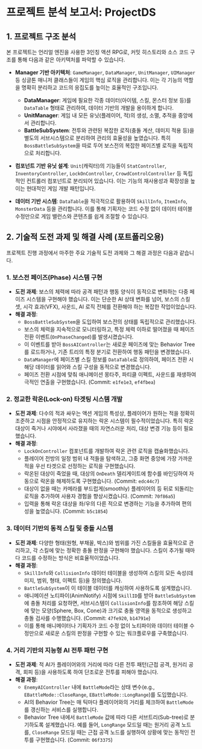 
# 프로젝트 분석 보고서: ProjectDS

## 1. 프로젝트 구조 분석

본 프로젝트는 언리얼 엔진을 사용한 3인칭 액션 RPG로, 커밋 히스토리와 소스 코드 구조를 통해 다음과 같은 아키텍처를 파악할 수 있습니다.

- **Manager 기반 아키텍처**: `GameManager`, `DataManager`, `UnitManager`, `UIManager` 등 싱글톤 매니저 클래스들이 게임의 핵심 로직을 관리합니다. 이는 각 기능의 역할을 명확히 분리하고 코드의 응집도를 높이는 효율적인 구조입니다.
    - **DataManager**: 게임에 필요한 각종 데이터(아이템, 스킬, 몬스터 정보 등)를 `DataTable` 형태로 관리하여, 데이터 기반의 개발을 용이하게 합니다.
    - **UnitManager**: 게임 내 모든 유닛(플레이어, 적)의 생성, 소멸, 추적을 중앙에서 관리합니다.
    - **BattleSubSystem**: 전투와 관련된 복잡한 로직(충돌 계산, 데미지 적용 등)을 별도의 서브시스템으로 분리하여 관리의 효율성을 높였습니다. 특히 `BossBattleSubSystem`을 따로 두어 보스전의 복잡한 페이즈별 로직을 독립적으로 처리합니다.

- **컴포넌트 기반 유닛 설계**: `Unit`(캐릭터)의 기능들이 `StatController`, `InventoryController`, `LockOnController`, `CrowdControlController` 등 독립적인 컨트롤러 컴포넌트로 분리되어 있습니다. 이는 기능의 재사용성과 확장성을 높이는 현대적인 게임 개발 패턴입니다.

- **데이터 기반 시스템**: `DataTable`을 적극적으로 활용하여 `SkillInfo`, `ItemInfo`, `MonsterData` 등을 관리합니다. 이를 통해 기획자는 코드 수정 없이 데이터 테이블 수정만으로 게임 밸런스와 콘텐츠를 쉽게 조절할 수 있습니다.

## 2. 기술적 도전 과제 및 해결 사례 (포트폴리오용)

프로젝트 진행 과정에서 마주한 주요 기술적 도전 과제와 그 해결 과정은 다음과 같습니다.

### 1. 보스전 페이즈(Phase) 시스템 구현

- **도전 과제**: 보스의 체력에 따라 공격 패턴과 행동 양식이 동적으로 변화하는 다중 페이즈 시스템을 구현해야 했습니다. 이는 단순한 AI 상태 변화를 넘어, 보스의 스킬셋, 시각 효과(VFX), 사운드, AI 로직 전체를 전환해야 하는 복잡한 작업이었습니다.
- **해결 과정**:
    - `BossBattleSubSystem`을 도입하여 보스전의 상태를 독립적으로 관리했습니다.
    - 보스의 체력을 지속적으로 모니터링하고, 특정 체력 이하로 떨어졌을 때 페이즈 전환 이벤트(`OnPhaseChanged`)를 발생시켰습니다.
    - 이 이벤트를 받아 `BossAIController`는 새로운 페이즈에 맞는 Behavior Tree를 로드하거나, 기존 트리의 특정 분기로 전환하여 행동 패턴을 변경했습니다.
    - `DataManager`에 페이즈별 스킬 정보를 `DataTable`로 정의하여, 페이즈 전환 시 해당 데이터를 읽어와 스킬 구성을 동적으로 변경했습니다.
    - 페이즈 전환 시점에 맞춰 애니메이션 몽타주, 파티클 이펙트, 사운드를 재생하여 극적인 연출을 구현했습니다. (Commit: `e1fe1e3`, `ef4fbea`)

### 2. 정교한 락온(Lock-on) 타겟팅 시스템 개발

- **도전 과제**: 다수의 적과 싸우는 액션 게임의 특성상, 플레이어가 원하는 적을 정확히 조준하고 시점을 안정적으로 유지하는 락온 시스템이 필수적이었습니다. 특히 락온 대상이 죽거나 시야에서 사라졌을 때의 자연스러운 처리, 대상 변경 기능 등이 필요했습니다.
- **해결 과정**:
    - `LockOnController` 컴포넌트를 개발하여 락온 관련 로직을 캡슐화했습니다.
    - 플레이어 전방의 일정 범위 내 적들을 탐색하고, 그중 화면 중앙에 가장 가까운 적을 우선 타겟으로 선정하는 로직을 구현했습니다.
    - 락온된 대상이 죽었을 때, 대상의 `OnDeath` 델리게이트에 함수를 바인딩하여 자동으로 락온을 해제하도록 구현했습니다. (Commit: `edc44c7`)
    - 대상이 없을 때는 카메라를 부드럽게(smoothly) 플레이어의 등 뒤로 되돌리는 로직을 추가하여 사용자 경험을 향상시켰습니다. (Commit: `70f86a5`)
    - 입력을 통해 락온 대상을 좌/우의 다른 적으로 변경하는 기능을 추가하여 편의성을 높였습니다. (Commit: `b5c1854`)

### 3. 데이터 기반의 동적 스킬 및 충돌 시스템

- **도전 과제**: 다양한 형태(원형, 부채꼴, 박스)와 범위를 가진 스킬들을 효율적으로 관리하고, 각 스킬에 맞는 정확한 충돌 판정을 구현해야 했습니다. 스킬이 추가될 때마다 코드를 수정하는 방식은 비효율적이었습니다.
- **해결 과정**:
    - `SkillInfo`와 `CollisionInfo` 데이터 테이블을 생성하여 스킬의 모든 속성(데미지, 범위, 형태, 이펙트 등)을 정의했습니다.
    - `BattleSubSystem`이 이 테이블 데이터를 캐싱하여 사용하도록 설계했습니다.
    - 애니메이션 노티파이(AnimNotify) 시점에 `SkillID`를 받아 `BattleSubSystem`에 충돌 처리를 요청하면, 서브시스템이 `CollisionInfo`를 참조하여 해당 스킬에 맞는 모양(Sphere, Box, Cone)과 크기로 충돌 영역을 동적으로 생성하고 충돌 검사를 수행했습니다. (Commit: `47fe920`, `b14791e`)
    - 이를 통해 애니메이터나 기획자가 코드 수정 없이 노티파이와 데이터 테이블 수정만으로 새로운 스킬의 판정을 구현할 수 있는 워크플로우를 구축했습니다.

### 4. 거리 기반의 지능형 AI 전투 패턴 구현

- **도전 과제**: 적 AI가 플레이어와의 거리에 따라 다른 전투 패턴(근접 공격, 원거리 공격, 회피 등)을 사용하도록 하여 단조로운 전투를 피해야 했습니다.
- **해결 과정**:
    - `EnemyAIController` 내에 `BattleMode`라는 상태 변수(e.g., `EBattleMode::CloseRange`, `EBattleMode::LongRange`)를 도입했습니다.
    - AI의 Behavior Tree는 매 틱마다 플레이어와의 거리를 체크하여 `BattleMode`를 갱신하는 서비스를 실행합니다.
    - Behavior Tree 내에서 `BattleMode` 값에 따라 다른 서브트리(Sub-tree)로 분기하도록 설계했습니다. 예를 들어, `LongRange` 모드일 때는 원거리 공격 노드를, `CloseRange` 모드일 때는 근접 공격 노드를 실행하여 상황에 맞는 동적인 전투를 구현했습니다. (Commit: `06f3375`)
